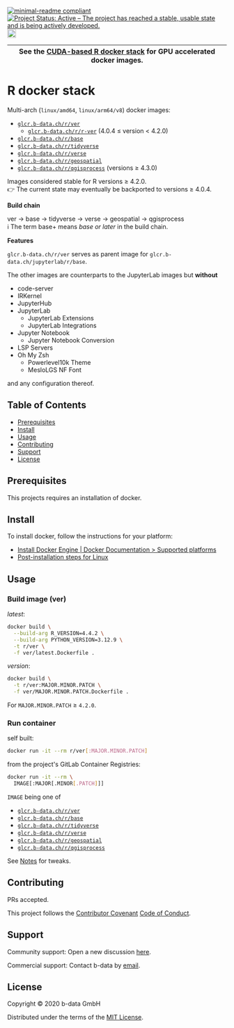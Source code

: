 [![minimal-readme compliant](https://img.shields.io/badge/readme%20style-minimal-brightgreen.svg)](https://github.com/RichardLitt/standard-readme/blob/master/example-readmes/minimal-readme.md) [![Project Status: Active – The project has reached a stable, usable state and is being actively developed.](https://www.repostatus.org/badges/latest/active.svg)](https://www.repostatus.org/#active) <a href="https://liberapay.com/benz0li/donate"><img src="https://liberapay.com/assets/widgets/donate.svg" alt="Donate using Liberapay" height="20"></a>

| See the [CUDA-based R docker stack](CUDA.md) for GPU accelerated docker images. |
|---------------------------------------------------------------------------------|

# R docker stack

Multi-arch (`linux/amd64`, `linux/arm64/v8`) docker images:

* [`glcr.b-data.ch/r/ver`](https://gitlab.b-data.ch/r/ver/container_registry)
  * [`glcr.b-data.ch/r/r-ver`](https://gitlab.b-data.ch/r/r-ver/container_registry)
    (4.0.4 ≤ version < 4.2.0)
* [`glcr.b-data.ch/r/base`](https://gitlab.b-data.ch/r/base/container_registry)
* [`glcr.b-data.ch/r/tidyverse`](https://gitlab.b-data.ch/r/tidyverse/container_registry)
* [`glcr.b-data.ch/r/verse`](https://gitlab.b-data.ch/r/verse/container_registry)
* [`glcr.b-data.ch/r/geospatial`](https://gitlab.b-data.ch/r/geospatial/container_registry)
* [`glcr.b-data.ch/r/qgisprocess`](https://gitlab.b-data.ch/r/qgisprocess/container_registry)
  (versions ≥ 4.3.0)

Images considered stable for R versions ≥ 4.2.0.  
:point_right: The current state may eventually be backported to versions ≥
4.0.4.

**Build chain**

ver → base → tidyverse → verse → geospatial → qgisprocess  
:information_source: The term base+ means *base or later* in the build chain.

**Features**

`glcr.b-data.ch/r/ver` serves as parent image for
`glcr.b-data.ch/jupyterlab/r/base`.

The other images are counterparts to the JupyterLab images but **without**

* code-server
* IRKernel
* JupyterHub
* JupyterLab
  * JupyterLab Extensions
  * JupyterLab Integrations
* Jupyter Notebook
  * Jupyter Notebook Conversion
* LSP Servers
* Oh My Zsh
  * Powerlevel10k Theme
  * MesloLGS NF Font

and any configuration thereof.

## Table of Contents

* [Prerequisites](#prerequisites)
* [Install](#install)
* [Usage](#usage)
* [Contributing](#contributing)
* [Support](#support)
* [License](#license)

## Prerequisites

This projects requires an installation of docker.

## Install

To install docker, follow the instructions for your platform:

* [Install Docker Engine | Docker Documentation > Supported platforms](https://docs.docker.com/engine/install/#supported-platforms)
* [Post-installation steps for Linux](https://docs.docker.com/engine/install/linux-postinstall/)

## Usage

### Build image (ver)

*latest*:

```bash
docker build \
  --build-arg R_VERSION=4.4.2 \
  --build-arg PYTHON_VERSION=3.12.9 \
  -t r/ver \
  -f ver/latest.Dockerfile .
```

*version*:

```bash
docker build \
  -t r/ver:MAJOR.MINOR.PATCH \
  -f ver/MAJOR.MINOR.PATCH.Dockerfile .
```

For `MAJOR.MINOR.PATCH` ≥ `4.2.0`.

### Run container

self built:

```bash
docker run -it --rm r/ver[:MAJOR.MINOR.PATCH]
```

from the project's GitLab Container Registries:

```bash
docker run -it --rm \
  IMAGE[:MAJOR[.MINOR[.PATCH]]]
```

`IMAGE` being one of

* [`glcr.b-data.ch/r/ver`](https://gitlab.b-data.ch/r/ver/container_registry)
* [`glcr.b-data.ch/r/base`](https://gitlab.b-data.ch/r/base/container_registry)
* [`glcr.b-data.ch/r/tidyverse`](https://gitlab.b-data.ch/r/tidyverse/container_registry)
* [`glcr.b-data.ch/r/verse`](https://gitlab.b-data.ch/r/verse/container_registry)
* [`glcr.b-data.ch/r/geospatial`](https://gitlab.b-data.ch/r/geospatial/container_registry)
* [`glcr.b-data.ch/r/qgisprocess`](https://gitlab.b-data.ch/r/qgisprocess/container_registry)

See [Notes](NOTES.md) for tweaks.

## Contributing

PRs accepted.

This project follows the
[Contributor Covenant](https://www.contributor-covenant.org)
[Code of Conduct](CODE_OF_CONDUCT.md).

## Support

Community support: Open a new discussion
[here](https://github.com/orgs/b-data/discussions).

Commercial support: Contact b-data by [email](mailto:support@b-data.ch).

## License

Copyright © 2020 b-data GmbH

Distributed under the terms of the [MIT License](LICENSE).
